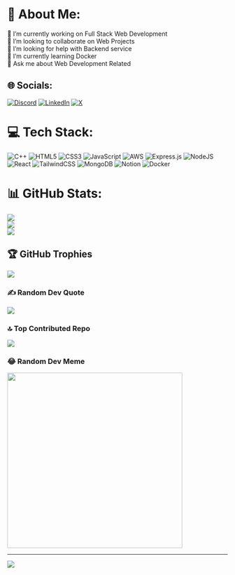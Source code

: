 # 💫 About Me:
🔭 I’m currently working on Full Stack Web Development<br>👯 I’m looking to collaborate on Web Projects<br>🤝 I’m looking for help with Backend service <br>🌱 I’m currently learning Docker<br>💬 Ask me about Web Development Related


## 🌐 Socials:
[![Discord](https://img.shields.io/badge/Discord-%237289DA.svg?logo=discord&logoColor=white)](https://discord.gg/harshgakhre) [![LinkedIn](https://img.shields.io/badge/LinkedIn-%230077B5.svg?logo=linkedin&logoColor=white)](https://linkedin.com/in/harshgakhre) [![X](https://img.shields.io/badge/X-black.svg?logo=X&logoColor=white)](https://x.com/harshgakhre) 

# 💻 Tech Stack:
![C++](https://img.shields.io/badge/c++-%2300599C.svg?style=for-the-badge&logo=c%2B%2B&logoColor=white) ![HTML5](https://img.shields.io/badge/html5-%23E34F26.svg?style=for-the-badge&logo=html5&logoColor=white) ![CSS3](https://img.shields.io/badge/css3-%231572B6.svg?style=for-the-badge&logo=css3&logoColor=white) ![JavaScript](https://img.shields.io/badge/javascript-%23323330.svg?style=for-the-badge&logo=javascript&logoColor=%23F7DF1E) ![AWS](https://img.shields.io/badge/AWS-%23FF9900.svg?style=for-the-badge&logo=amazon-aws&logoColor=white) ![Express.js](https://img.shields.io/badge/express.js-%23404d59.svg?style=for-the-badge&logo=express&logoColor=%2361DAFB) ![NodeJS](https://img.shields.io/badge/node.js-6DA55F?style=for-the-badge&logo=node.js&logoColor=white) ![React](https://img.shields.io/badge/react-%2320232a.svg?style=for-the-badge&logo=react&logoColor=%2361DAFB) ![TailwindCSS](https://img.shields.io/badge/tailwindcss-%2338B2AC.svg?style=for-the-badge&logo=tailwind-css&logoColor=white) ![MongoDB](https://img.shields.io/badge/MongoDB-%234ea94b.svg?style=for-the-badge&logo=mongodb&logoColor=white) ![Notion](https://img.shields.io/badge/Notion-%23000000.svg?style=for-the-badge&logo=notion&logoColor=white) ![Docker](https://img.shields.io/badge/docker-%230db7ed.svg?style=for-the-badge&logo=docker&logoColor=white)
# 📊 GitHub Stats:
![](https://github-readme-stats.vercel.app/api?username=HarshGakhre&theme=radical&hide_border=false&include_all_commits=false&count_private=false)<br/>
![](https://github-readme-streak-stats.herokuapp.com/?user=HarshGakhre&theme=radical&hide_border=false)<br/>
![](https://github-readme-stats.vercel.app/api/top-langs/?username=HarshGakhre&theme=radical&hide_border=false&include_all_commits=false&count_private=false&layout=compact)

## 🏆 GitHub Trophies
![](https://github-profile-trophy.vercel.app/?username=HarshGakhre&theme=radical&no-frame=true&no-bg=false&margin-w=4)

### ✍️ Random Dev Quote
![](https://quotes-github-readme.vercel.app/api?type=horizontal&theme=radical)

### 🔝 Top Contributed Repo
![](https://github-contributor-stats.vercel.app/api?username=HarshGakhre&limit=5&theme=dark&combine_all_yearly_contributions=true)

### 😂 Random Dev Meme
<img src='https://randommeme-five.vercel.app/' style="height: 400px;"/>

---
[![](https://visitcount.itsvg.in/api?id=HarshGakhre&icon=0&color=0)](https://visitcount.itsvg.in)

<!-- Proudly created with GPRM ( https://gprm.itsvg.in ) -->
 
